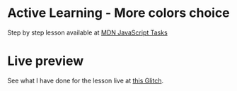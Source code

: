 # Active Learning - More colors choice

Step by step lesson available at [MDN JavaScript Tasks](https://developer.mozilla.org/en-US/docs/Learn/JavaScript/Building_blocks/conditionals#active_learning_more_color_choices)

# Live preview

See what I have done for the lesson live at [this Glitch](https://titanium-slender-swim.glitch.me/JavaScript/Active%20learning%20-%20More%20color%20choices/).
